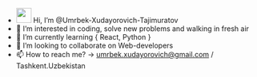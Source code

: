 - <img src="https://media3.giphy.com/media/gM5qFksULw54NMWyry/giphy.gif?cid=ecf05e47wtscbwjg7bnoemr3gr57mbpwsco3j4w8f2a89yye&rid=giphy.gif&ct=s" width="30px" /> Hi, I’m @Umrbek-Xudayorovich-Tajimuratov
- 👀 I’m interested in coding, solve new problems and walking in fresh air
- 🌱 I’m currently learning { React, Python } 
- 💞️ I’m looking to collaborate on Web-developers
- 📫 How to reach me? -> umrbek.xudayorovich@gmail.com / Tashkent.Uzbekistan

<!---
Umrbek-Xudayorovich-Tajimuratov/Umrbek-Xudayorovich-Tajimuratov is a ✨ special ✨ repository because its `README.md` (this file) appears on your GitHub profile.
You can click the Preview link to take a look at your changes.
--->
